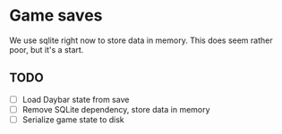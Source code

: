 # Game saves

We use sqlite right now to store data in memory.
This does seem rather poor, but it's a start.

## TODO

- [ ] Load Daybar state from save
- [ ] Remove SQLite dependency, store data in memory
- [ ] Serialize game state to disk
